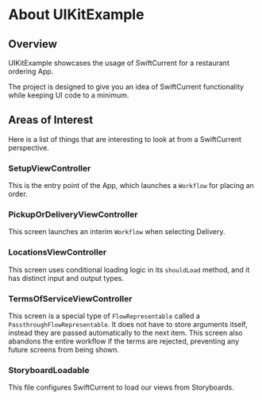 #  About UIKitExample

## Overview
UIKitExample showcases the usage of SwiftCurrent for a restaurant ordering App.

The project is designed to give you an idea of SwiftCurrent functionality while keeping UI code to a minimum.

## Areas of Interest
Here is a list of things that are interesting to look at from a SwiftCurrent perspective.

### SetupViewController
This is the entry point of the App, which launches a `Workflow` for placing an order.

### PickupOrDeliveryViewController
This screen launches an interim `Workflow` when selecting Delivery.

### LocationsViewController
This screen uses conditional loading logic in its `shouldLoad` method, and it has distinct input and output types.

### TermsOfServiceViewController
This screen is a special type of `FlowRepresentable` called a `PassthroughFlowRepresentable`. It does not have to store arguments itself, instead they are passed automatically to the next item.
This screen also abandons the entire workflow if the terms are rejected, preventing any future screens from being shown.

### StoryboardLoadable
This file configures SwiftCurrent to load our views from Storyboards.
